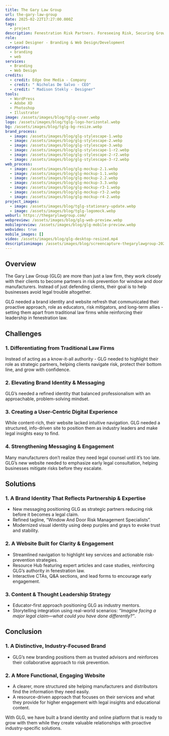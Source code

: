 ```yaml
---
title: The Gary Law Group
url: the-gary-law-group
date: 2025-02-22T17:27:00.000Z
tags:
  - project
description: Fenestration Risk Partners. Foreseeing Risk, Securing Growth.
role:
  - Lead Designer - Branding & Web Design/Development
categories:
  - branding
  - web
services:
  - Branding
  - Web Design
credits:
  - credit: Edge One Media - Company
  - credit: " Nicholas De Salvo - CEO"
  - credit: " Madison Stekly - Designer"
tools:
  - WordPress
  - Adobe XD
  - Photoshop
  - Illustrator
image: /assets/images/blog/tglg-cover.webp
logo: /assets/images/blog/tglg-logo-horizontal.webp
bg: /assets/images/blog/tglg-bg-resize.webp
brand_process:
  - image: /assets/images/blog/glg-stylescape-1.webp
  - image: /assets/images/blog/glg-stylescape-2.webp
  - image: /assets/images/blog/glg-stylescape-3.webp
  - image: /assets/images/blog/glg-stylescape-1-r2.webp
  - image: /assets/images/blog/glg-stylescape-2-r2.webp
  - image: /assets/images/blog/glg-stylescape-3-r2.webp
web_process:
  - image: /assets/images/blog/glg-mockup-2.1.webp
  - image: /assets/images/blog/glg-mockup-1.1.webp
  - image: /assets/images/blog/glg-mockup-2.2.webp
  - image: /assets/images/blog/glg-mockup-3.3.webp
  - image: /assets/images/blog/glg-mockup-r3-1.webp
  - image: /assets/images/blog/glg-mockup-r3-2.webp
  - image: /assets/images/blog/glg-mockup-r4-2.webp
project_images:
  - image: /assets/images/blog/tglg-stationary-update.webp
  - image: /assets/images/blog/tglg-logomock.webp
weburl: https://thegarylawgroup.com/
webpreview: /assets/images/blog/glg-web-preview.webp
mobilepreview: /assets/images/blog/glg-mobile-preview.webp
webvideo: true
mobile_images: []
video: /assets/images/blog/glg-desktop-resized.mp4
descriptionimage: /assets/images/blog/screencapture-thegarylawgroup-2025-02-22-17_29_30.webp
---
```

## Overview

The Gary Law Group (GLG) are more than just a law firm, they work closely with their clients to become partners in risk prevention for window and door manufacturers. Instead of just defending clients, their goal is to help businesses avoid legal trouble altogether.

GLG needed a brand identity and website refresh that communicated their proactive approach, role as educators, risk mitigators, and long-term allies - setting them apart from traditional law firms while reinforcing their leadership in fenestration law.

## Challenges

### 1. Differentiating from Traditional Law Firms

Instead of acting as a know-it-all authority - GLG needed to highlight their role as strategic partners, helping clients navigate risk, protect their bottom line, and grow with confidence.

### 2. Elevating Brand Identity & Messaging

GLG’s needed a refined identity that balanced professionalism with an approachable, problem-solving mindset.

### 3. Creating a User-Centric Digital Experience

While content-rich, their website lacked intuitive navigation. GLG needed a structured, info-driven site to position them as industry leaders and make legal insights easy to find.

### 4. Strengthening Messaging & Engagement

Many manufacturers don’t realize they need legal counsel until it’s too late. GLG’s new website needed to emphasize early legal consultation, helping businesses mitigate risks before they escalate.

## Solutions

### 1. A Brand Identity That Reflects Partnership & Expertise

* New messaging positioning GLG as strategic partners reducing risk before it becomes a legal claim.
* Refined tagline, “Window And Door Risk Management Specialists”.
* Modernized visual identity using deep purples and grays to evoke trust and stability.

### 2. A Website Built for Clarity & Engagement

* Streamlined navigation to highlight key services and actionable risk-prevention strategies.
* Resource Hub featuring expert articles and case studies, reinforcing GLG’s authority in fenestration law.
* Interactive CTAs, Q&A sections, and lead forms to encourage early engagement.

### 3. Content & Thought Leadership Strategy

* Educator-first approach positioning GLG as industry mentors.
* Storytelling integration using real-world scenarios: *“Imagine facing a major legal claim—what could you have done differently?”*.

## Conclusion

### 1. A Distinctive, Industry-Focused Brand

* GLG’s new branding positions them as trusted advisors and reinforces their collaborative approach to risk prevention.

### 2. A More Functional, Engaging Website

* A clearer, more structured site helping manufacturers and distributors find the information they need easily.
* A resource-driven approach that focuses on their services and what they provide for higher engagement with legal insights and educational content.

With GLG, we have built a brand identity and online platform that is ready to grow with them while they create valuable relationships with proactive industry-specific solutions.
